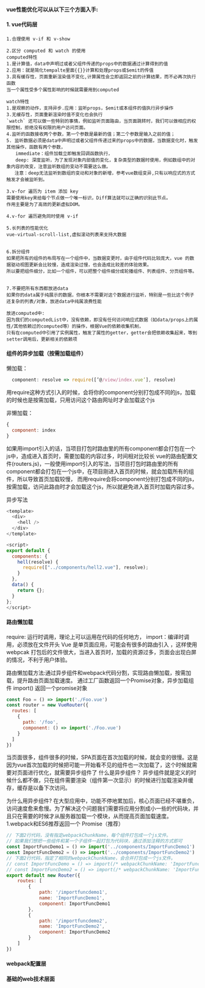 
#### vue性能优化可以从以下三个方面入手:
#### 1. vue代码层
```
1.合理使用 v-if 和 v-show

2.区分 computed 和 watch 的使用
computed特性
1.是计算值，data中声明过或者父组件传递的props中的数据通过计算得到的值
2.应用：就是简化tempalte里面{{}}计算和处理props或$emit的传值
3.具有缓存性，页面重新渲染值不变化,计算属性会立即返回之前的计算结果，而不必再次执行函数
当一个属性受多个属性影响的时候就需要用到computed

watch特性
1.是观察的动作，支持异步.应用：监听props，$emit或本组件的值执行异步操作
3.无缓存性，页面重新渲染时值不变化也会执行
`watch` 还可以做一些特别的事情，例如监听页面路由，当页面跳转时，我们可以做相应的权限控制，拒绝没有权限的用户访问页面。
4.监听的函数接收两个参数，第一个参数是最新的值；第二个参数是输入之前的值；
5. 监听数据必须是data中声明过或者父组件传递过来的props中的数据，当数据变化时，触发其他操作，函数有两个参数，
　　immediate：组件加载立即触发回调函数执行，
　　deep: 深度监听，为了发现对象内部值的变化，复杂类型的数据时使用，例如数组中的对象内容的改变，注意监听数组的变动不需要这么做。
   注意：deep无法监听到数组的变动和对象的新增，参考vue数组变异,只有以响应式的方式触发才会被监听到。

3.v-for 遍历为 item 添加 key
需要使用key来给每个节点做一个唯一标识，Diff算法就可以正确的识别此节点。
作用主要是为了高效的更新虚拟DOM。

4.v-for 遍历避免同时使用 v-if

5.长列表的性能优化
vue-virtual-scroll-list,虚拟滚动列表来支持大数据


6.拆分组件
如果把所有的组件的布局写在一个组件中，当数据变更时，由于组件代码比较庞大，vue 的数据驱动视图更新会比较慢，造成渲染过慢，也会造成比较差的体验效果。
所以要把组件细分，比如一个组件，可以把整个组件细分成轮播组件、列表组件、分页组件等。


7.不要把所有东西都放进data
如果你的data属于纯展示的数据，你根本不需要对这个数据进行监听，特别是一些比这个例子还复杂的列表/对象，放进data中纯属浪费性能

放进computed中:
因为我们的computedList中，没有依赖，即没有任何访问响应式数据（如data/props上的属性/其他依赖过的computed等）的操作，根据Vue的依赖收集机制，
只有在computed中引用了实例属性，触发了属性的getter，getter会把依赖收集起来，等到setter调用后，更新相关的依赖项
```

#### 组件的异步加载（按需加载组件）
懒加载：
```javaScript
  component: resolve => require([’@/view/index.vue’], resolve)
```
用require这种方式引入的时候，会将你的component分别打包成不同的js，加载的时候也是按需加载，只用访问这个路由网址时才会加载这个js

非懒加载：
```javaScript
{
  component: index
}
```
如果用import引入的话，当项目打包时路由里的所有component都会打包在一个js中，造成进入首页时，需要加载的内容过多，时间相对比较长
vue的路由配置文件(routers.js)，一般使用import引入的写法，当项目打包时路由里的所有component都会打包在一个js中，在项目刚进入首页的时候，就会加载所有的组件，所以导致首页加载较慢，
而用require会将component分别打包成不同的js，按需加载，访问此路由时才会加载这个js，所以就避免进入首页时加载内容过多。

异步写法
```js
<template>
  <div>
    <hell />
  </div>
</template>

<script>
export default {
  components: {
    hell(resolve) {
      require(["../components/hell2.vue"], resolve);
    }
  },
  data() {
    return {};
  }
};
</script>
```

#### 路由懒加载
require: 运行时调用，理论上可以运用在代码的任何地方，
import：编译时调用，必须放在文件开头
Vue 是单页面应用，可能会有很多的路由引入 ，这样使用 webpcak 打包后的文件很大，当进入首页时，加载的资源过多，页面会出现白屏的情况，不利于用户体验。

路由懒加载方法:通过异步组件和webpack代码分割，实现路由懒加载，按需加载，提升路由页面加载速度。
通过工厂函数返回一个Promise对象，异步加载组件
import() 返回一个promise对象
```javaScript
const Foo = () => import('./Foo.vue')
const router = new VueRouter({
  routes: [
    { 
      path: '/foo', 
      component: () => import('./Foo.vue') 
    }
  ]
})
```

当页面很多，组件很多的时候，SPA页面在首次加载的时候，就会变的很慢。这是因为vue首次加载的时候把可能一开始看不见的组件也一次加载了，这个时候就需要对页面进行优化，就需要异步组件了
什么是异步组件？
异步组件就是定义的时候什么都不做，只在组件需要渲染（组件第一次显示）的时候进行加载渲染并缓存，缓存是以备下次访问。

为什么用异步组件?
在大型应用中，功能不停地累加后，核心页面已经不堪重负，访问速度愈来愈慢。为了解决这个问题我们需要将应用分割成小一些的代码块，并且只在需要的时候才从服务器加载一个模块，从而提高页面加载速度。
1.webpack和ES6推荐返回一个 Promise（推荐）
```js
// 下面2行代码，没有指定webpackChunkName，每个组件打包成一个js文件。
// 如果我们想把一些组件和某一个子组件一起打包为代码块，通过添加注释的方式即可
const ImportFuncDemo1 = () => import('../components/ImportFuncDemo1')
const ImportFuncDemo2 = () => import('../components/ImportFuncDemo2')
// 下面2行代码，指定了相同的webpackChunkName，会合并打包成一个js文件。
// const ImportFuncDemo = () => import(/* webpackChunkName: 'ImportFuncDemo' */ '../components/ImportFuncDemo')
// const ImportFuncDemo2 = () => import(/* webpackChunkName: 'ImportFuncDemo' */ '../components/ImportFuncDemo2')
export default new Router({
    routes: [
        {
            path: '/importfuncdemo1',
            name: 'ImportFuncDemo1',
            component: ImportFuncDemo1
        },
        {
            path: '/importfuncdemo2',
            name: 'ImportFuncDemo2',
            component: ImportFuncDemo2
        }
    ]
})
```

#### webpack配置层
#### 基础的web技术层面






